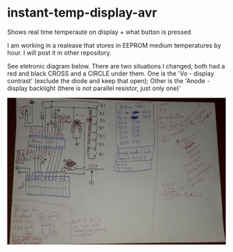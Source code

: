 # instant-temp-display-avr
Shows real time temperaute on display + what button is pressed

I am working in a realease that stores in EEPROM medium temperatures by hour. I will post it in other repository.

See eletronic diagram below.
There are two situations I changed, both had a red and black CROSS and a CIRCLE under them. One is the 'Vo - display contrast' (exclude the diode and keep that open); Other is the 'Anode - display backlight (there is not parallel resistor, just only one)' 

![imagem](https://github.com/PJbourne/instant-temp-display-avr/blob/main/photo_2021-02-18_12-55-13.jpg)
